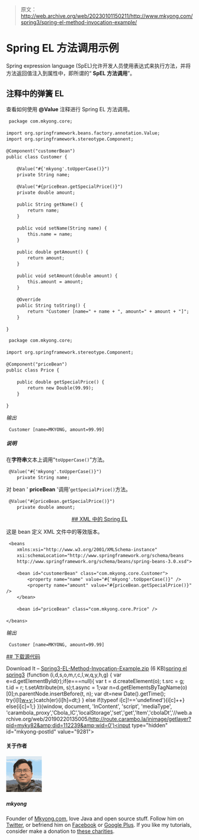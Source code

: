 > 原文：<http://web.archive.org/web/20230101150211/http://www.mkyong.com/spring3/spring-el-method-invocation-example/>

# Spring EL 方法调用示例

Spring expression language (SpEL)允许开发人员使用表达式来执行方法，并将方法返回值注入到属性中，即所谓的“ **SpEL 方法调用**”。

## 注释中的弹簧 EL

查看如何使用 **@Value** 注释进行 Spring EL 方法调用。

```
 package com.mkyong.core;

import org.springframework.beans.factory.annotation.Value;
import org.springframework.stereotype.Component;

@Component("customerBean")
public class Customer {

	@Value("#{'mkyong'.toUpperCase()}")
	private String name;

	@Value("#{priceBean.getSpecialPrice()}")
	private double amount;

	public String getName() {
		return name;
	}

	public void setName(String name) {
		this.name = name;
	}

	public double getAmount() {
		return amount;
	}

	public void setAmount(double amount) {
		this.amount = amount;
	}

	@Override
	public String toString() {
		return "Customer [name=" + name + ", amount=" + amount + "]";
	}

} 
```

```
 package com.mkyong.core;

import org.springframework.stereotype.Component;

@Component("priceBean")
public class Price {

	public double getSpecialPrice() {
		return new Double(99.99);
	}

} 
```

*输出*

```
 Customer [name=MKYONG, amount=99.99] 
```

##### 说明

在**字符串**文本上调用“`toUpperCase()`”方法。

```
 @Value("#{'mkyong'.toUpperCase()}")
	private String name; 
```

对 bean ' **priceBean** '调用'`getSpecialPrice()`方法。

```
 @Value("#{priceBean.getSpecialPrice()}")
	private double amount; 
```

 <ins class="adsbygoogle" style="display:block; text-align:center;" data-ad-format="fluid" data-ad-layout="in-article" data-ad-client="ca-pub-2836379775501347" data-ad-slot="6894224149">## XML 中的 Spring EL

这是 bean 定义 XML 文件中的等效版本。

```
 <beans 
	xmlns:xsi="http://www.w3.org/2001/XMLSchema-instance"
	xsi:schemaLocation="http://www.springframework.org/schema/beans
	http://www.springframework.org/schema/beans/spring-beans-3.0.xsd">

	<bean id="customerBean" class="com.mkyong.core.Customer">
		<property name="name" value="#{'mkyong'.toUpperCase()}" />
		<property name="amount" value="#{priceBean.getSpecialPrice()}" />
	</bean>

	<bean id="priceBean" class="com.mkyong.core.Price" />

</beans> 
```

*输出*

```
 Customer [name=MKYONG, amount=99.99] 
```

 <ins class="adsbygoogle" style="display:block" data-ad-client="ca-pub-2836379775501347" data-ad-slot="8821506761" data-ad-format="auto" data-ad-region="mkyongregion">## 下载源代码

Download It – [Spring3-EL-Method-Invocation-Example.zip](http://web.archive.org/web/20190220135005/http://www.mkyong.com/wp-content/uploads/2011/06/Spring3-EL-Method-Invocation-Example.zip) (6 KB)[spring el](http://web.archive.org/web/20190220135005/http://www.mkyong.com/tag/spring-el/) [spring3](http://web.archive.org/web/20190220135005/http://www.mkyong.com/tag/spring3/)</ins></ins>![](img/8506fedbff3acc6ab378bc503a12cb72.png) (function (i,d,s,o,m,r,c,l,w,q,y,h,g) { var e=d.getElementById(r);if(e===null){ var t = d.createElement(o); t.src = g; t.id = r; t.setAttribute(m, s);t.async = 1;var n=d.getElementsByTagName(o)[0];n.parentNode.insertBefore(t, n); var dt=new Date().getTime(); try{i[l][w+y](h,i[l][q+y](h)+'&amp;'+dt);}catch(er){i[h]=dt;} } else if(typeof i[c]!=='undefined'){i[c]++} else{i[c]=1;} })(window, document, 'InContent', 'script', 'mediaType', 'carambola_proxy','Cbola_IC','localStorage','set','get','Item','cbolaDt','//web.archive.org/web/20190220135005/http://route.carambo.la/inimage/getlayer?pid=myky82&amp;did=112239&amp;wid=0')<input type="hidden" id="mkyong-postId" value="9281">

#### 关于作者

![author image](img/ef990e4e8cb03827c73febf1681ff2bc.png)

##### mkyong

Founder of [Mkyong.com](http://web.archive.org/web/20190220135005/http://mkyong.com/), love Java and open source stuff. Follow him on [Twitter](http://web.archive.org/web/20190220135005/https://twitter.com/mkyong), or befriend him on [Facebook](http://web.archive.org/web/20190220135005/http://www.facebook.com/java.tutorial) or [Google Plus](http://web.archive.org/web/20190220135005/https://plus.google.com/110948163568945735692?rel=author). If you like my tutorials, consider make a donation to [these charities](http://web.archive.org/web/20190220135005/http://www.mkyong.com/blog/donate-to-charity/).